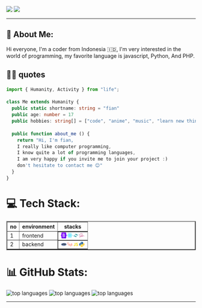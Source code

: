 [![](https://img.shields.io/badge/profile-fiandev-blue)](https://github.com/fiandev)
[![](https://komarev.com/ghpvc/?username=fiandev&label=Profile%20views&color=0a93d1&style=flat)](https://github.com/fiandev)

---
## 💫 About Me:
Hi everyone, I'm a coder from Indonesia 🇮🇩, I'm very interested in the world of programming, my favorite language is javascript, Python, And PHP.

## 👨‍💻 quotes
```typescript
import { Humanity, Activity } from "life";

class Me extends Humanity {
  public static shortname: string = "fian"
  public age: number = 17
  public hobbies: string[] = ["code", "anime", "music", "learn new things"]
  
  public function about_me () {
    return "Hi, I'm fian, 
    I really like computer programming, 
    I know quite a lot of programming languages, 
    I am very happy if you invite me to join your project :)
    don't hesitate to contact me 😊"
  }
}
```

# 💻 Tech Stack:
<table border="2" style="width: 100%;">
  <thead>
    <tr>
      <th>no</th>
      <th>environment</th>
      <th>stacks</th>
    </tr>
  </thead>
  <tbody>
    <tr>
      <td>1</td>
      <td>frontend</td>
      <td style="display: flex; gap: 2; align-items: center;">
        <img style="width: 1rem; height: 1rem;" src="https://raw.githubusercontent.com/fiandev/static-assets/master/icons/bootstrap.svg" alt="bootstrap" />
        <img style="width: 1rem; height: 1rem;" src="https://raw.githubusercontent.com/fiandev/static-assets/master/icons/reactjs.svg" alt="reactjs" />
        <img style="width: 1rem; height: 1rem;" src="https://raw.githubusercontent.com/fiandev/static-assets/master/icons/tailwind.svg" alt="tailwind" />
        <img style="width: 1rem; height: 1rem;" src="https://raw.githubusercontent.com/fiandev/static-assets/master/icons/sass.svg" alt="sass" />
      </td>
    </tr>
    <tr>
      <td>2</td>
      <td>backend</td>
      <td style="display: flex; gap: 2; align-items: center;">
        <img style="width: 1rem; height: 1rem;" src="https://raw.githubusercontent.com/fiandev/static-assets/master/icons/php.svg" alt="php" />
        <img style="width: 1rem; height: 1rem;" src="https://raw.githubusercontent.com/fiandev/static-assets/master/icons/laravel.svg" alt="laravel" />
        <img style="width: 1rem; height: 1rem;" src="https://raw.githubusercontent.com/fiandev/static-assets/master/icons/javascript.svg" alt="javascript" />
        <img style="width: 1rem; height: 1rem;" src="https://raw.githubusercontent.com/fiandev/static-assets/master/icons/python.svg" alt="python" />
      </td>
    </tr>
  </tbody>
</table>

# 📊 GitHub Stats:
<img style="width: 20rem; height: auto;" src="https://github-readme-stats.vercel.app/api/top-langs/?username=fiandev&theme=react&hide_border=true&include_all_commits=false&count_private=false&layout=compact" alt="top languages" />
<img style="width: 20rem; height: auto;" src="https://github-readme-stats.vercel.app/api?username=fiandev&theme=react&hide_border=true&include_all_commits=false&count_private=false" alt="top languages" />
<img style="width: 20rem; height: auto;" src="https://github-readme-streak-stats.herokuapp.com/?user=fiandev&theme=react&hide_border=true" alt="top languages" />

---
